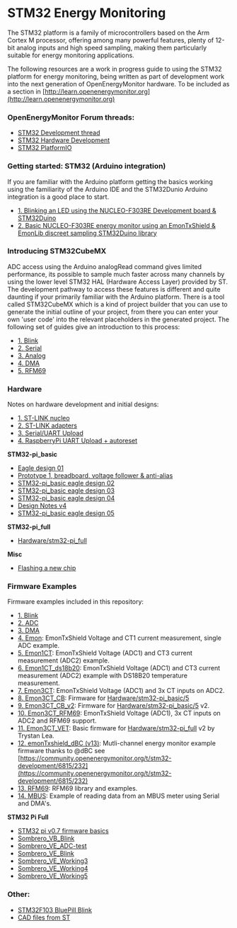 # STM32 Energy Monitoring

The STM32 platform is a family of microcontrollers based on the Arm Cortex M processor, offering among many powerful features, plenty of 12-bit analog inputs and high speed sampling, making them particularly suitable for energy monitoring applications.

The following resources are a work in progress guide to using the STM32 platform for energy monitoring, being written as part of development work into the next generation of OpenEnergyMonitor hardware. To be included as a section in [http://learn.openenergymonitor.org](http://learn.openenergymonitor.org)

### OpenEnergyMonitor Forum threads:

- [STM32 Development thread](https://community.openenergymonitor.org/t/stm32-development)
- [STM32 Hardware Development](https://community.openenergymonitor.org/t/stm32-hardware-development/7135)
- [STM32 PlatformIO](https://community.openenergymonitor.org/t/stm32-platformio/7015)

### Getting started: STM32 (Arduino integration)

If you are familiar with the Arduino platform getting the basics working using the familiarity of the Arduino IDE and the STM32Dunio Arduino integration is a good place to start.

- [1. Blinking an LED using the NUCLEO-F303RE Development board & STM32Duino](docs/STM32Duino/Blink.md)
- [2. Basic NUCLEO-F303RE energy monitor using an EmonTxShield & EmonLib discreet sampling STM32Duino library](docs/STM32Duino/EmonLib.md)

### Introducing STM32CubeMX

ADC access using the Arduino analogRead command gives limited performance, its possible to sample much faster across many channels by using the lower level STM32 HAL (Hardware Access Layer) provided by ST. The development pathway to access these features is different and quite daunting if your primarily familiar with the Arduino platform. There is a tool called STM32CubeMX which is a kind of project builder that you can use to generate the initial outline of your project, from there you can enter your own 'user code' into the relevant placeholders in the generated project. The following set of guides give an introduction to this process:

- [1. Blink](docs/Blink.md)
- [2. Serial](docs/Serial.md)
- [3. Analog](docs/Analog.md)
- [4. DMA](docs/DMA.md)
- [5. RFM69](docs/RFM69.md)


### Hardware

Notes on hardware development and initial designs:

- [1. ST-LINK nucleo](docs/ST-LINK.md)
- [2. ST-LINK adapters](docs/st-link2.md)
- [3. Serial/UART Upload](docs/uartupload.md)
- [4. RaspberryPi UART Upload + autoreset](docs/rpiautoupload.md)

**STM32-pi_basic**

- [Eagle design 01](Hardware/stm32-pi_basic/1)
- [Prototype 1, breadboard, voltage follower & anti-alias](docs/prototype1.md)
- [STM32-pi_basic eagle design 02](Hardware/stm32-pi_basic/2)
- [STM32-pi_basic eagle design 03](Hardware/stm32-pi_basic/3)
- [STM32-pi_basic eagle design 04](Hardware/stm32-pi_basic/4)
- [Design Notes v4](docs/stm32notes.md)
- [STM32-pi_basic eagle design 05](Hardware/stm32-pi_basic/5)

**STM32-pi_full**

- [Hardware/stm32-pi_full](Hardware/stm32-pi_full)

**Misc**

- [Flashing a new chip](docs/Blink-fresh-chip.md)

### Firmware Examples

Firmware examples included in this repository:

- [1. Blink](Software/Blink)
- [2. ADC](Software/ADC)
- [3. DMA](Software/DMA)
- [4. Emon](Software/Emon): EmonTxShield Voltage and CT1 current measurement, single ADC example.
- [5. Emon1CT](Software/Emon1CT): EmonTxShield Voltage (ADC1) and CT3 current measurement (ADC2) example.
- [6. Emon1CT_ds18b20](Software/Emon1CT_ds18b20): EmonTxShield Voltage (ADC1) and CT3 current measurement (ADC2) example with DS18B20 temperature measurement.
- [7. Emon3CT](Software/Emon3CT): EmonTxShield Voltage (ADC1) and 3x CT inputs on ADC2.
- [8. Emon3CT_CB](Software/Emon3CT_CB): Firmware for [Hardware/stm32-pi_basic/5](Hardware/stm32-pi_basic/5)
- [9. Emon3CT_CB_v2](Software/Emon3CT_CB_v2): Firmware for [Hardware/stm32-pi_basic/5](Hardware/stm32-pi_basic/5) v2.
- [10. Emon3CT_RFM69](Software/Emon3CT_RFM69): EmonTxShield Voltage (ADC1), 3x CT inputs on ADC2 and RFM69 support.
- [11. Emon3CT_VET](Software/Emon3CT_VET): Basic firmware for [Hardware/stm32-pi_full](Hardware/stm32-pi_full) v2 by Trystan Lea.
- [12. emonTxshield_dBC (v13)](Software/emonTxshield_dBC): Mutli-channel energy monitor example firmware thanks to @dBC see [https://community.openenergymonitor.org/t/stm32-development/6815/232](https://community.openenergymonitor.org/t/stm32-development/6815/232)
- [13. RFM69](Software/RFM69): RFM69 library and examples.
- [14. MBUS](Software/MBUS): Example of reading data from an MBUS meter using Serial and DMA's.

**STM32 Pi Full**

- [STM32 pi v0.7 firmware basics](docs/stm32-pi.md)
- [Sombrero_VB_Blink](Software/Sombrero_VB_Blink)
- [Sombrero_VE_ADC-test](Software/Sombrero_VE_ADC-test)
- [Sombrero_VE_Blink](Software/Sombrero_VE_Blink)
- [Sombrero_VE_Working3](Software/Sombrero_VE_Working3)
- [Sombrero_VE_Working4](Software/Sombrero_VE_Working4)
- [Sombrero_VE_Working5](Sombrero_VE_Working5)

### Other:

- [STM32F103 BluePill Blink](docs/bluepill.md)
- [CAD files from ST](docs/cad-files.md)

